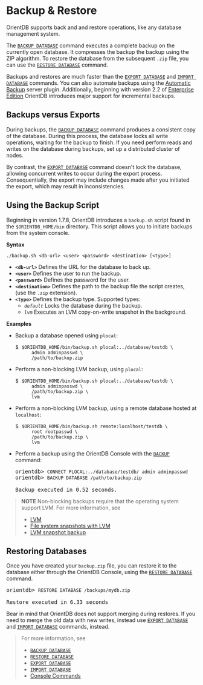 # Backup & Restore

OrientDB supports back and and restore operations, like any database management system.

The [`BACKUP DATABASE`](Console-Command-Backup.md) command executes a complete backup on the currently open database.  It compresses the backup the backup using the ZIP algorithm.  To restore the database from the subsequent `.zip` file, you can use the [`RESTORE DATABASE`](Console-Command-Restore.md) command.

Backups and restores are much faster than the [`EXPORT DATABASE`](Console-Command-Export.md) and [`IMPORT DATABASE`](Console-Command-Import.md) commands.  You can also automate backups using the [Automatic Backup](Automatic-Backup.md) server plugin.  Additionally, beginning with version 2.2 of [Enterprise Edition](Enterprise-Edition.md) OrientDB introduces major support for incremental backups.


## Backups versus Exports

During backups, the [`BACKUP DATABASE`](Console-Command-Backup.md) command produces a consistent copy of the database.  During this process, the database locks all write operations, waiting for the backup to finish.  If you need perform reads and writes on the database during backups, set up a distributed cluster of nodes.

By contrast, the [`EXPORT DATABASE`](Console-Command-Export.md) command doesn't lock the database, allowing concurrent writes to occur during the export process.  Consequentially, the export may include changes made after you initiated the export, which may result in inconsistencies.

## Using the Backup Script

Beginning in version 1.7.8, OrientDB introduces a `backup.sh` script found in the `$ORIENTDB_HOME/bin` directory.  This script allows you to initiate backups from the system console.

**Syntax**

```
./backup.sh <db-url> <user> <password> <destination> [<type>]
```

- **`<db-url>`** Defines the URL for the database to back up.
- **`<user>`** Defines the user to run the backup.
- **`<password>`** Defines the password for the user.
- **`<destination>`** Defines the path to the backup file the script creates, (use the `.zip` extension).
- **`<type>`** Defines the backup type.  Supported types:
  - *`default`* Locks the database during the backup.
  - *`lvm`* Executes an LVM copy-on-write snapshot in the background.


**Examples**

- Backup a database opened using `plocal`:

  <pre>
  $ <code class="lang-sh userinput">$ORIENTDB_HOME/bin/backup.sh plocal:../database/testdb \
        admin adminpasswd \
		/path/to/backup.zip</code>
  </pre>

- Perform a non-blocking LVM backup, using `plocal`:

  <pre>
  $ <code class='lang-sh userinput'>$ORIENTDB_HOME/bin/backup.sh plocal:../database/testdb \
        admin adminpasswd \
		/path/to/backup.zip \
		lvm</code>
  </pre>

- Perform a non-blocking LVM backup, using a remote database hosted at `localhost`:

  <pre>
  $ <code class='lang-sh userinput'>$ORIENTDB_HOME/bin/backup.sh remote:localhost/testdb \
        root rootpasswd \
		/path/to/backup.zip \
		lvm</code>
  </pre>

- Perform a backup using the OrientDB Console with the [`BACKUP`](Console-Command-Backup.md) command:

  <pre>
  orientdb> <code class='lang-sql userinput'>CONNECT PLOCAL:../database/testdb/ admin adminpasswd</code>
  orientdb> <code class='lang-sql userinput'>BACKUP DATABASE /path/to/backup.zip</code>
  
  Backup executed in 0.52 seconds.
  </pre>

>**NOTE** Non-blocking backups require that the operating system support LVM.  For more information, see
>- [LVM](http://en.wikipedia.org/wiki/Logical_Volume_Manager_%28Linux%29)
>- [File system snapshots with LVM](http://arstechnica.com/information-technology/2004/10/linux-20041013/) 
>- [LVM snapshot backup](http://www.tldp.org/HOWTO/LVM-HOWTO/snapshots_backup.html)


## Restoring Databases

Once you have created your `backup.zip` file, you can restore it to the database either through the OrientDB Console, using the [`RESTORE DATABASE`](Console-Command-Restore.md) command.  

<pre>
orientdb> <code class='lang-sql userinput'>RESTORE DATABASE /backups/mydb.zip</code>

Restore executed in 6.33 seconds
</pre>

Bear in mind that OrientDB does not support merging during restores.  If you need to merge the old data with new writes, instead use [`EXPORT DATABASE`](Console-Command-Export.md) and [`IMPORT DATABASE`](Console-Command-Export.md) commands, instead.


>For more information, see
>
>- [`BACKUP DATABASE`](Console-Command-Backup.md)
>- [`RESTORE DATABASE`](Console-Command-Restore.md)
>- [`EXPORT DATABASE`](Console-Command-Export.md)
>- [`IMPORT DATABASE`](Console-Command-Import.md)
>- [Console Commands](Console-Commands.md)
